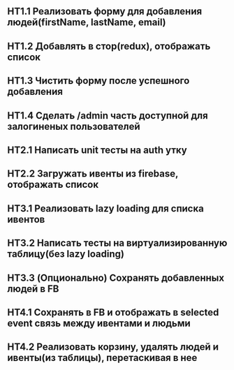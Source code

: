 ## HT1.1 Реализовать форму для добавления людей(firstName, lastName, email)
## HT1.2 Добавлять в стор(redux), отображать список
## HT1.3 Чистить форму после успешного добавления
## HT1.4 Сделать /admin часть доступной для залогиненых пользователей

## HT2.1 Написать unit тесты на auth утку
## HT2.2 Загружать ивенты из firebase, отображать список

## HT3.1 Реализовать lazy loading для списка ивентов
## HT3.2 Написать тесты на виртуализированную таблицу(без lazy loading)
## HT3.3 (Опционально) Сохранять добавленных людей в FB

## HT4.1 Сохранять в FB и отображать в selected event связь между ивентами и людьми
## HT4.2 Реализовать корзину, удалять людей и ивенты(из таблицы), перетаскивая в нее